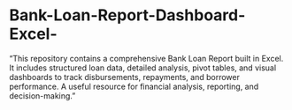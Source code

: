 # Bank-Loan-Report-Dashboard-Excel-
“This repository contains a comprehensive Bank Loan Report built in Excel. It includes structured loan data, detailed analysis, pivot tables, and visual dashboards to track disbursements, repayments, and borrower performance. A useful resource for financial analysis, reporting, and decision-making.”
